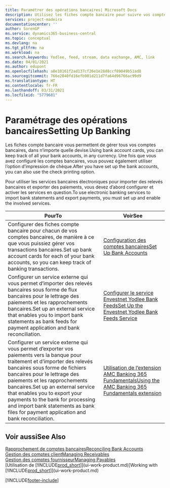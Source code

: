 ```yaml
---
title: Paramétrer des opérations bancaires| Microsoft Docs
description: Utilisez les fiches compte bancaire pour suivre vos comptes bancaires et paramétrer le flux bancaire, telles que Yodlee, pour échanger des données.
services: project-madeira
documentationcenter: ''
author: SorenGP
ms.service: dynamics365-business-central
ms.topic: conceptual
ms.devlang: na
ms.tgt_pltfrm: na
ms.workload: na
ms.search.keywords: Yodlee, feed, stream, data exchange, AMC, link
ms.date: 04/01/2021
ms.author: edupont
ms.openlocfilehash: a8e10161f2ad137cf26e1e28d8ccf89049b51ad8
ms.sourcegitcommit: 766e2840fd16efb901d211d7fa64d96766ac99d9
ms.translationtype: HT
ms.contentlocale: fr-FR
ms.lasthandoff: 03/31/2021
ms.locfileid: "5779681"
---
```

# <a name="setting-up-banking"></a><span data-ttu-id="6c02c-103">Paramétrage des opérations bancaires</span><span class="sxs-lookup"><span data-stu-id="6c02c-103">Setting Up Banking</span></span>
<span data-ttu-id="6c02c-104">Les fiches compte bancaire vous permettent de gérer tous vos comptes bancaires, dans n’importe quelle devise.</span><span class="sxs-lookup"><span data-stu-id="6c02c-104">Using bank account cards, you can keep track of all your bank accounts, in any currency.</span></span> <span data-ttu-id="6c02c-105">Une fois que vous avez configuré les comptes bancaires, vous pouvez également utiliser l’option d’impression de chèque.</span><span class="sxs-lookup"><span data-stu-id="6c02c-105">After you have set up the bank accounts, you can also use the check printing option.</span></span>

<span data-ttu-id="6c02c-106">Pour utiliser les services bancaires électroniques pour importer des relevés bancaires et exporter des paiements, vous devez d’abord configurer et activer les services en question.</span><span class="sxs-lookup"><span data-stu-id="6c02c-106">To use electronic banking services to import bank statements and  export payments, you must set up and enable the involved services.</span></span>

| <span data-ttu-id="6c02c-107">Pour</span><span class="sxs-lookup"><span data-stu-id="6c02c-107">To</span></span> | <span data-ttu-id="6c02c-108">Voir</span><span class="sxs-lookup"><span data-stu-id="6c02c-108">See</span></span> |
| --- | --- |
| <span data-ttu-id="6c02c-109">Configurer des fiches compte bancaire pour chacun de vos comptes bancaires, de manière à ce que vous puissiez gérer vos transactions bancaires.</span><span class="sxs-lookup"><span data-stu-id="6c02c-109">Set up bank account cards for each of your bank accounts, so you can keep track of banking transactions.</span></span> |[<span data-ttu-id="6c02c-110">Configuration des comptes bancaires</span><span class="sxs-lookup"><span data-stu-id="6c02c-110">Set Up Bank Accounts</span></span>](bank-how-setup-bank-accounts.md) |
| <span data-ttu-id="6c02c-111">Configurer un service externe qui vous permet d’importer des relevés bancaires sous forme de flux bancaires pour le lettrage des paiements et les rapprochements bancaires.</span><span class="sxs-lookup"><span data-stu-id="6c02c-111">Set up an external service that enables you to import bank statements as bank feeds for payment application and bank reconciliation.</span></span> |[<span data-ttu-id="6c02c-112">Configurer le service Envestnet Yodlee Bank Feeds</span><span class="sxs-lookup"><span data-stu-id="6c02c-112">Set Up the Envestnet Yodlee Bank Feeds Service</span></span>](bank-how-setup-bank-statement-service.md) |
| <span data-ttu-id="6c02c-113">Configurer un service externe qui vous permet d’exporter vos paiements vers la banque pour traitement et d’importer des relevés bancaires sous forme de fichiers bancaires pour le lettrage des paiements et les rapprochements bancaires.</span><span class="sxs-lookup"><span data-stu-id="6c02c-113">Set up an external service that enables you to export your payments to the bank for processing  and import bank statements as bank files for payment application and bank reconciliation.</span></span> |[<span data-ttu-id="6c02c-114">Utilisation de l’extension AMC Banking 365 Fundamentals</span><span class="sxs-lookup"><span data-stu-id="6c02c-114">Using the AMC Banking 365 Fundamentals extension</span></span>](ui-extensions-amc-banking.md) |

## <a name="see-also"></a><span data-ttu-id="6c02c-115">Voir aussi</span><span class="sxs-lookup"><span data-stu-id="6c02c-115">See Also</span></span>
[<span data-ttu-id="6c02c-116">Rapprochement de comptes bancaires</span><span class="sxs-lookup"><span data-stu-id="6c02c-116">Reconciling Bank Accounts</span></span>](bank-manage-bank-accounts.md)  
[<span data-ttu-id="6c02c-117">Gestion des comptes client</span><span class="sxs-lookup"><span data-stu-id="6c02c-117">Managing Receivables</span></span>](receivables-manage-receivables.md)  
[<span data-ttu-id="6c02c-118">Gestion des comptes fournisseur</span><span class="sxs-lookup"><span data-stu-id="6c02c-118">Managing Payables</span></span>](payables-manage-payables.md)  
<span data-ttu-id="6c02c-119">[Utilisation de [!INCLUDE[prod_short](includes/prod_short.md)]](ui-work-product.md)</span><span class="sxs-lookup"><span data-stu-id="6c02c-119">[Working with [!INCLUDE[prod_short](includes/prod_short.md)]](ui-work-product.md)</span></span>


[!INCLUDE[footer-include](includes/footer-banner.md)]